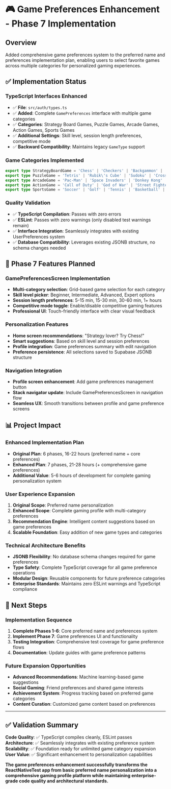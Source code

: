 # 🎮 Game Preferences Enhancement - Phase 7 Implementation

## **Overview**
Added comprehensive game preferences system to the preferred name and preferences implementation plan, enabling users to select favorite games across multiple categories for personalized gaming experiences.

## **✅ Implementation Status**

### **TypeScript Interfaces Enhanced**
- ✅ **File**: `src/auth/types.ts`
- ✅ **Added**: Complete `GamePreferences` interface with multiple game categories
- ✅ **Categories**: Strategy Board Games, Puzzle Games, Arcade Games, Action Games, Sports Games
- ✅ **Additional Settings**: Skill level, session length preferences, competitive mode
- ✅ **Backward Compatibility**: Maintains legacy `GameType` support

### **Game Categories Implemented**
```typescript
export type StrategyBoardGame = 'Chess' | 'Checkers' | 'Backgammon' | 'Go' | 'Othello' | 'Shogi';
export type PuzzleGame = 'Tetris' | 'Rubik\'s Cube' | 'Sudoku' | 'Crossword' | 'Jigsaw' | 'Word Search';
export type ArcadeGame = 'Pac-Man' | 'Space Invaders' | 'Donkey Kong' | 'Frogger' | 'Asteroids' | 'Centipede';
export type ActionGame = 'Call of Duty' | 'God of War' | 'Street Fighter' | 'Mortal Kombat' | 'Tekken' | 'Doom';
export type SportsGame = 'Soccer' | 'Golf' | 'Tennis' | 'Basketball' | 'Baseball' | 'Football';
```

### **Quality Validation**
- ✅ **TypeScript Compilation**: Passes with zero errors
- ✅ **ESLint**: Passes with zero warnings (only disabled test warnings remain)
- ✅ **Interface Integration**: Seamlessly integrates with existing UserPreferences system
- ✅ **Database Compatibility**: Leverages existing JSONB structure, no schema changes needed

## **🎯 Phase 7 Features Planned**

### **GamePreferencesScreen Implementation**
- **Multi-category selection**: Grid-based game selection for each category
- **Skill level picker**: Beginner, Intermediate, Advanced, Expert options
- **Session length preferences**: 5-15 min, 15-30 min, 30-60 min, 1+ hours
- **Competitive mode toggle**: Enable/disable competitive gaming features
- **Professional UI**: Touch-friendly interface with clear visual feedback

### **Personalization Features**
- **Home screen recommendations**: "Strategy lover? Try Chess!"
- **Smart suggestions**: Based on skill level and session preferences
- **Profile integration**: Game preferences summary with edit navigation
- **Preference persistence**: All selections saved to Supabase JSONB structure

### **Navigation Integration**
- **Profile screen enhancement**: Add game preferences management button
- **Stack navigator update**: Include GamePreferencesScreen in navigation flow
- **Seamless UX**: Smooth transitions between profile and game preference screens

## **📊 Project Impact**

### **Enhanced Implementation Plan**
- **Original Plan**: 6 phases, 16-22 hours (preferred name + core preferences)
- **Enhanced Plan**: 7 phases, 21-28 hours (+ comprehensive game preferences)
- **Additional Value**: 5-6 hours of development for complete gaming personalization system

### **User Experience Expansion**
1. **Original Scope**: Preferred name personalization
2. **Enhanced Scope**: Complete gaming profile with multi-category preferences
3. **Recommendation Engine**: Intelligent content suggestions based on game preferences
4. **Scalable Foundation**: Easy addition of new game types and categories

### **Technical Architecture Benefits**
- **JSONB Flexibility**: No database schema changes required for game preferences
- **Type Safety**: Complete TypeScript coverage for all game preference operations
- **Modular Design**: Reusable components for future preference categories
- **Enterprise Standards**: Maintains zero ESLint warnings and TypeScript compliance

## **🚀 Next Steps**

### **Implementation Sequence**
1. **Complete Phases 1-6**: Core preferred name and preferences system
2. **Implement Phase 7**: Game preferences UI and functionality
3. **Testing Integration**: Comprehensive test coverage for game preference flows
4. **Documentation**: Update guides with game preference patterns

### **Future Expansion Opportunities**
- **Advanced Recommendations**: Machine learning-based game suggestions
- **Social Gaming**: Friend preferences and shared game interests
- **Achievement System**: Progress tracking based on preferred game categories
- **Content Curation**: Customized game content based on preferences

---

## **✅ Validation Summary**

**Code Quality**: ✅ TypeScript compiles cleanly, ESLint passes  
**Architecture**: ✅ Seamlessly integrates with existing preference system  
**Scalability**: ✅ Foundation ready for unlimited game category expansion  
**User Value**: ✅ Significant enhancement to personalization capabilities  

**The game preferences enhancement successfully transforms the ReactNativeTest app from basic preferred name personalization into a comprehensive gaming profile platform while maintaining enterprise-grade code quality and architectural standards.**
